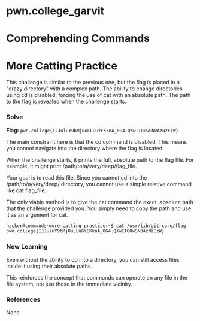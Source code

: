# pwn.college_garvit
# Comprehending Commands

# More Catting Practice
This challenge is similar to the previous one, but the flag is placed in a "crazy directory" with a complex path. The ability to change directories using cd is disabled, forcing the use of cat with an absolute path. The path to the flag is revealed when the challenge starts.

### Solve
**Flag:** `pwn.college{IJJuluY9bMj8uLLuGYEKknA_0G4.QXwITO0wSN0AzNzEzW}`

The main constraint here is that the cd command is disabled. This means you cannot navigate into the directory where the flag is located.

When the challenge starts, it prints the full, absolute path to the flag file. For example, it might print /path/to/a/very/deep/flag_file.

Your goal is to read this file. Since you cannot cd into the /path/to/a/very/deep/ directory, you cannot use a simple relative command like cat flag_file.

The only viable method is to give the cat command the exact, absolute path that the challenge provided you. You simply need to copy the path and use it as an argument for cat.

```bash
hacker@commands~more-catting-practice:~$ cat /usr/lib/git-core/flag
pwn.college{IJJuluY9bMj8uLLuGYEKknA_0G4.QXwITO0wSN0AzNzEzW}
```
    
### New Learning
Even without the ability to cd into a directory, you can still access files inside it using their absolute paths.

This reinforces the concept that commands can operate on any file in the file system, not just those in the immediate vicinity.

### References 
None